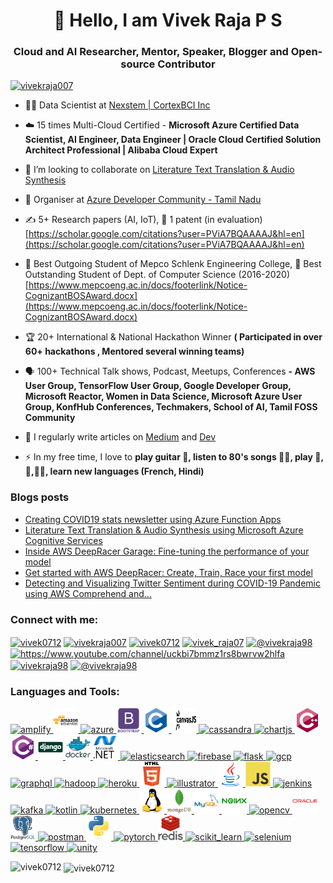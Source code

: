 <h1 align="center">👋 Hello, I am Vivek Raja P S</h1>

<h3 align="center">Cloud and AI Researcher, Mentor, Speaker, Blogger and Open-source Contributor</h3>

<p align="left"> <a href="https://twitter.com/vivekraja007" target="blank"><img src="https://img.shields.io/twitter/follow/vivekraja007?logo=twitter&style=for-the-badge" alt="vivekraja007" /></a> </p>

- 👨‍💻 Data Scientist at [Nexstem | CortexBCI Inc](https://nexstem.ai)

- ☁️ 15 times Multi-Cloud Certified - **Microsoft Azure Certified Data Scientist, AI Engineer, Data Engineer | Oracle Cloud Certified Solution Architect Professional | Alibaba Cloud Expert**

- 🤝 I’m looking to collaborate on [Literature Text Translation & Audio Synthesis](https://github.com/Vivek0712/lit-translate-audio)

- 💼 Organiser at [Azure Developer Community - Tamil Nadu](https://azdev.konfhub.com)

- ✍️ 5+ Research papers (AI, IoT), 📜 1 patent (in evaluation) [https://scholar.google.com/citations?user=PViA7BQAAAAJ&hl=en](https://scholar.google.com/citations?user=PViA7BQAAAAJ&hl=en)

- 🥇 Best Outgoing Student of Mepco Schlenk Engineering College, 🥇 Best Outstanding Student of Dept. of Computer Science (2016-2020) [https://www.mepcoeng.ac.in/docs/footerlink/Notice-CognizantBOSAward.docx](https://www.mepcoeng.ac.in/docs/footerlink/Notice-CognizantBOSAward.docx)

- 🏆 20+ International & National Hackathon Winner **( Participated in over 60+ hackathons , Mentored several winning teams)**

- 🗣️ 100+ Technical Talk shows, Podcast, Meetups, Conferences **- AWS User Group, TensorFlow User Group, Google Developer Group, Microsoft Reactor, Women in Data Science, Microsoft Azure User Group, KonfHub Conferences, Techmakers, School of AI, Tamil FOSS Community**

- 📝 I regularly write articles on [Medium](https://vivekraja98.medium.com) and [Dev](https://dev.to/vivek0712/)

- ⚡ In my free time, I love to **play guitar 🎸, listen to 80's songs 🤘🏼, play 🏏,🏀,🏊‍♂️, learn new languages (French, Hindi)**

### Blogs posts
<!-- BLOG-POST-LIST:START -->
- [Creating COVID19 stats newsletter using Azure Function Apps](https://dev.to/vivek0712/creating-covid19-stats-newsletter-using-azure-function-apps-o72)
- [Literature Text Translation & Audio Synthesis using Microsoft Azure Cognitive Services](https://vivekraja98.medium.com/literature-text-translation-audio-synthesis-using-microsoft-azure-cognitive-services-5e35add0c79e?source=rss-ace75bb733bf------2)
- [Inside AWS DeepRacer Garage: Fine-tuning the performance of your model](https://vivekraja98.medium.com/inside-aws-deepracer-garage-fine-tuning-the-performance-of-your-model-4307075de746?source=rss-ace75bb733bf------2)
- [Get started with AWS DeepRacer: Create, Train, Race your first model](https://vivekraja98.medium.com/get-started-with-aws-deepracer-create-train-race-your-first-model-7f264d647313?source=rss-ace75bb733bf------2)
- [Detecting and Visualizing Twitter Sentiment during COVID-19 Pandemic using AWS Comprehend and…](https://vivekraja98.medium.com/detecting-and-visualizing-twitter-sentiment-during-covid-19-pandemic-using-aws-comprehend-and-c641e1549e2b?source=rss-ace75bb733bf------2)
<!-- BLOG-POST-LIST:END -->

<h3 align="left">Connect with me:</h3>
<p align="left">
<a href="https://dev.to/vivek0712" target="blank"><img align="center" src="https://cdn.jsdelivr.net/npm/simple-icons@3.0.1/icons/dev-dot-to.svg" alt="vivek0712" height="30" width="40" /></a>
<a href="https://twitter.com/vivekraja007" target="blank"><img align="center" src="https://cdn.jsdelivr.net/npm/simple-icons@3.0.1/icons/twitter.svg" alt="vivekraja007" height="30" width="40" /></a>
<a href="https://linkedin.com/in/vivek0712" target="blank"><img align="center" src="https://cdn.jsdelivr.net/npm/simple-icons@3.0.1/icons/linkedin.svg" alt="vivek0712" height="30" width="40" /></a>
<a href="https://instagram.com/vivek_raja07" target="blank"><img align="center" src="https://cdn.jsdelivr.net/npm/simple-icons@3.0.1/icons/instagram.svg" alt="vivek_raja07" height="30" width="40" /></a>
<a href="https://medium.com/@vivekraja98" target="blank"><img align="center" src="https://cdn.jsdelivr.net/npm/simple-icons@3.0.1/icons/medium.svg" alt="@vivekraja98" height="30" width="40" /></a>
<a href="https://www.youtube.com/c/https://www.youtube.com/channel/uckbi7bmmz1rs8bwrvw2hlfa" target="blank"><img align="center" src="https://cdn.jsdelivr.net/npm/simple-icons@3.0.1/icons/youtube.svg" alt="https://www.youtube.com/channel/uckbi7bmmz1rs8bwrvw2hlfa" height="30" width="40" /></a>
<a href="https://www.hackerrank.com/vivekraja98" target="blank"><img align="center" src="https://cdn.jsdelivr.net/npm/simple-icons@3.0.1/icons/hackerrank.svg" alt="vivekraja98" height="30" width="40" /></a>
<a href="https://www.hackerearth.com/@vivekraja98" target="blank"><img align="center" src="https://cdn.jsdelivr.net/npm/simple-icons@3.0.1/icons/hackerearth.svg" alt="@vivekraja98" height="30" width="40" /></a>
</p>

<h3 align="left">Languages and Tools:</h3>
<p align="left"> <a href="https://aws.amazon.com/amplify/" target="_blank"> <img src="https://docs.amplify.aws/assets/logo-dark.svg" alt="amplify" width="40" height="40"/> </a> <a href="https://aws.amazon.com" target="_blank"> <img src="https://raw.githubusercontent.com/devicons/devicon/master/icons/amazonwebservices/amazonwebservices-original-wordmark.svg" alt="aws" width="40" height="40"/> </a> <a href="https://azure.microsoft.com/en-in/" target="_blank"> <img src="https://www.vectorlogo.zone/logos/microsoft_azure/microsoft_azure-icon.svg" alt="azure" width="40" height="40"/> </a> <a href="https://getbootstrap.com" target="_blank"> <img src="https://raw.githubusercontent.com/devicons/devicon/master/icons/bootstrap/bootstrap-plain-wordmark.svg" alt="bootstrap" width="40" height="40"/> </a> <a href="https://www.cprogramming.com/" target="_blank"> <img src="https://raw.githubusercontent.com/devicons/devicon/master/icons/c/c-original.svg" alt="c" width="40" height="40"/> </a> <a href="https://canvasjs.com" target="_blank"> <img src="https://raw.githubusercontent.com/Hardik0307/Hardik0307/master/assets/canvasjs-charts.svg" alt="canvasjs" width="40" height="40"/> </a> <a href="https://cassandra.apache.org/" target="_blank"> <img src="https://www.vectorlogo.zone/logos/apache_cassandra/apache_cassandra-icon.svg" alt="cassandra" width="40" height="40"/> </a> <a href="https://www.chartjs.org" target="_blank"> <img src="https://www.chartjs.org/media/logo-title.svg" alt="chartjs" width="40" height="40"/> </a> <a href="https://www.w3schools.com/cpp/" target="_blank"> <img src="https://raw.githubusercontent.com/devicons/devicon/master/icons/cplusplus/cplusplus-original.svg" alt="cplusplus" width="40" height="40"/> </a> <a href="https://www.w3schools.com/cs/" target="_blank"> <img src="https://raw.githubusercontent.com/devicons/devicon/master/icons/csharp/csharp-original.svg" alt="csharp" width="40" height="40"/> </a> <a href="https://www.djangoproject.com/" target="_blank"> <img src="https://raw.githubusercontent.com/devicons/devicon/master/icons/django/django-original.svg" alt="django" width="40" height="40"/> </a> <a href="https://www.docker.com/" target="_blank"> <img src="https://raw.githubusercontent.com/devicons/devicon/master/icons/docker/docker-original-wordmark.svg" alt="docker" width="40" height="40"/> </a> <a href="https://dotnet.microsoft.com/" target="_blank"> <img src="https://raw.githubusercontent.com/devicons/devicon/master/icons/dot-net/dot-net-original-wordmark.svg" alt="dotnet" width="40" height="40"/> </a> <a href="https://www.elastic.co" target="_blank"> <img src="https://www.vectorlogo.zone/logos/elastic/elastic-icon.svg" alt="elasticsearch" width="40" height="40"/> </a> <a href="https://firebase.google.com/" target="_blank"> <img src="https://www.vectorlogo.zone/logos/firebase/firebase-icon.svg" alt="firebase" width="40" height="40"/> </a> <a href="https://flask.palletsprojects.com/" target="_blank"> <img src="https://www.vectorlogo.zone/logos/pocoo_flask/pocoo_flask-icon.svg" alt="flask" width="40" height="40"/> </a> <a href="https://cloud.google.com" target="_blank"> <img src="https://www.vectorlogo.zone/logos/google_cloud/google_cloud-icon.svg" alt="gcp" width="40" height="40"/> </a> <a href="https://graphql.org" target="_blank"> <img src="https://www.vectorlogo.zone/logos/graphql/graphql-icon.svg" alt="graphql" width="40" height="40"/> </a> <a href="https://hadoop.apache.org/" target="_blank"> <img src="https://www.vectorlogo.zone/logos/apache_hadoop/apache_hadoop-icon.svg" alt="hadoop" width="40" height="40"/> </a> <a href="https://heroku.com" target="_blank"> <img src="https://www.vectorlogo.zone/logos/heroku/heroku-icon.svg" alt="heroku" width="40" height="40"/> </a> <a href="https://www.w3.org/html/" target="_blank"> <img src="https://raw.githubusercontent.com/devicons/devicon/master/icons/html5/html5-original-wordmark.svg" alt="html5" width="40" height="40"/> </a> <a href="https://www.adobe.com/in/products/illustrator.html" target="_blank"> <img src="https://www.vectorlogo.zone/logos/adobe_illustrator/adobe_illustrator-icon.svg" alt="illustrator" width="40" height="40"/> </a> <a href="https://www.java.com" target="_blank"> <img src="https://raw.githubusercontent.com/devicons/devicon/master/icons/java/java-original.svg" alt="java" width="40" height="40"/> </a> <a href="https://developer.mozilla.org/en-US/docs/Web/JavaScript" target="_blank"> <img src="https://raw.githubusercontent.com/devicons/devicon/master/icons/javascript/javascript-original.svg" alt="javascript" width="40" height="40"/> </a> <a href="https://www.jenkins.io" target="_blank"> <img src="https://www.vectorlogo.zone/logos/jenkins/jenkins-icon.svg" alt="jenkins" width="40" height="40"/> </a> <a href="https://kafka.apache.org/" target="_blank"> <img src="https://www.vectorlogo.zone/logos/apache_kafka/apache_kafka-icon.svg" alt="kafka" width="40" height="40"/> </a> <a href="https://kotlinlang.org" target="_blank"> <img src="https://www.vectorlogo.zone/logos/kotlinlang/kotlinlang-icon.svg" alt="kotlin" width="40" height="40"/> </a> <a href="https://kubernetes.io" target="_blank"> <img src="https://www.vectorlogo.zone/logos/kubernetes/kubernetes-icon.svg" alt="kubernetes" width="40" height="40"/> </a> <a href="https://www.linux.org/" target="_blank"> <img src="https://raw.githubusercontent.com/devicons/devicon/master/icons/linux/linux-original.svg" alt="linux" width="40" height="40"/> </a> <a href="https://www.mongodb.com/" target="_blank"> <img src="https://raw.githubusercontent.com/devicons/devicon/master/icons/mongodb/mongodb-original-wordmark.svg" alt="mongodb" width="40" height="40"/> </a> <a href="https://www.mysql.com/" target="_blank"> <img src="https://raw.githubusercontent.com/devicons/devicon/master/icons/mysql/mysql-original-wordmark.svg" alt="mysql" width="40" height="40"/> </a> <a href="https://www.nginx.com" target="_blank"> <img src="https://raw.githubusercontent.com/devicons/devicon/master/icons/nginx/nginx-original.svg" alt="nginx" width="40" height="40"/> </a> <a href="https://opencv.org/" target="_blank"> <img src="https://www.vectorlogo.zone/logos/opencv/opencv-icon.svg" alt="opencv" width="40" height="40"/> </a> <a href="https://www.oracle.com/" target="_blank"> <img src="https://raw.githubusercontent.com/devicons/devicon/master/icons/oracle/oracle-original.svg" alt="oracle" width="40" height="40"/> </a> <a href="https://www.postgresql.org" target="_blank"> <img src="https://raw.githubusercontent.com/devicons/devicon/master/icons/postgresql/postgresql-original-wordmark.svg" alt="postgresql" width="40" height="40"/> </a> <a href="https://postman.com" target="_blank"> <img src="https://www.vectorlogo.zone/logos/getpostman/getpostman-icon.svg" alt="postman" width="40" height="40"/> </a> <a href="https://www.python.org" target="_blank"> <img src="https://raw.githubusercontent.com/devicons/devicon/master/icons/python/python-original.svg" alt="python" width="40" height="40"/> </a> <a href="https://pytorch.org/" target="_blank"> <img src="https://www.vectorlogo.zone/logos/pytorch/pytorch-icon.svg" alt="pytorch" width="40" height="40"/> </a> <a href="https://redis.io" target="_blank"> <img src="https://raw.githubusercontent.com/devicons/devicon/master/icons/redis/redis-original-wordmark.svg" alt="redis" width="40" height="40"/> </a> <a href="https://scikit-learn.org/" target="_blank"> <img src="https://upload.wikimedia.org/wikipedia/commons/0/05/Scikit_learn_logo_small.svg" alt="scikit_learn" width="40" height="40"/> </a> <a href="https://www.selenium.dev" target="_blank"> <img src="https://raw.githubusercontent.com/detain/svg-logos/780f25886640cef088af994181646db2f6b1a3f8/svg/selenium-logo.svg" alt="selenium" width="40" height="40"/> </a> <a href="https://www.tensorflow.org" target="_blank"> <img src="https://www.vectorlogo.zone/logos/tensorflow/tensorflow-icon.svg" alt="tensorflow" width="40" height="40"/> </a> <a href="https://unity.com/" target="_blank"> <img src="https://www.vectorlogo.zone/logos/unity3d/unity3d-icon.svg" alt="unity" width="40" height="40"/> </a> </p>

<p><img align="left" src="https://github-readme-stats.vercel.app/api/top-langs?username=vivek0712&show_icons=true&locale=en&layout=compact" alt="vivek0712" /></p>

<p>&nbsp;<img align="center" src="https://github-readme-stats.vercel.app/api?username=vivek0712&show_icons=true&locale=en" alt="vivek0712" /></p>

